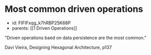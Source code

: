 # Most common driven operations
* id: FIFIFxqg_k7hRBP25K68P
* parents: [[1 Driven Operations]]

"Driven operations baed on data persistence are the most common."

Davi Vieira, Designing Hexagonal Architecture, p137